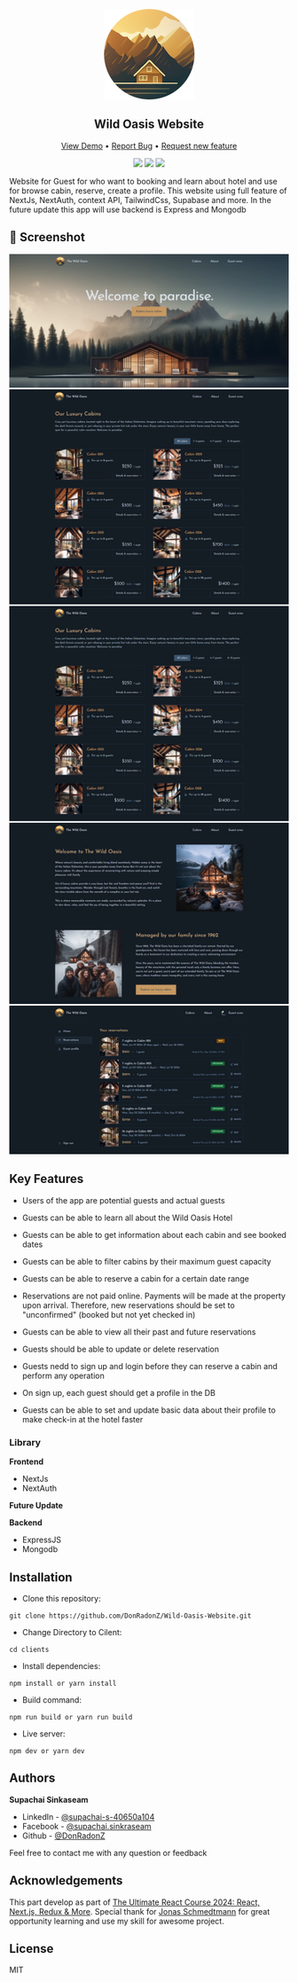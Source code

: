 <div align="center">

<img src="./clients/public/logo.png"/>

<h2>Wild Oasis Website</h2>

</div>

<div align="center">

<a href="">View Demo</a>
•
<a href="https://github.com/DonRadonZ/E-commerce-Dashboard/issues">Report Bug</a>
•
<a href="https://github.com/DonRadonZ/E-commerce-Dashboard/pulls">Request new feature</a>

</div>

<div align="center">
<img src="https://img.shields.io/badge/Status-InComplete-success%253Fstyle%253Dflat?style=flat&color=orange
">
<a href="https://www.facebook.com/supachai.sinkraseam/"><img src="https://img.shields.io/badge/Supachai-1877F2?style=for-the-badge&logo=facebook&logoColor=white"/></a>
<a href="https://www.linkedin.com/in/supachai-s-40650a104/"><img src="https://img.shields.io/badge/Supachai_Sinkaseam-0077B5?style=for-the-badge&logo=linkedin&logoColor=white"/></a>
</div>

Website for Guest for who want to booking and learn about hotel and use for browse cabin, reserve, create a profile. This website using full feature of NextJs, NextAuth, context API, TailwindCss, Supabase and more. In the future update this app will use backend is Express and Mongodb


## 📸 Screenshot
<div align="center">
<img src="/screenshot/homepage.png
">
<img src="/screenshot/Cabin.png
">
<img src="/screenshot/cabinpage.png
">
<img src="/screenshot/About.png
">
<img src="/screenshot/reservations.png
">

</div>

## Key Features

* Users of the app are potential guests and actual guests

* Guests can be able to learn all about the Wild Oasis Hotel

* Guests can be able to get information about each cabin and see booked dates

* Guests can be able to filter cabins by their maximum guest capacity 

* Guests can be able to reserve a cabin for a certain date range

* Reservations are not paid online. Payments will be made at the property upon arrival. Therefore, new reservations should be set to "unconfirmed" (booked but not yet checked in)

* Guests can be able to view all their past and future reservations

* Guests should be able to update or delete reservation

* Guests nedd to sign up and login before they can reserve a cabin and perform any operation

* On sign up, each guest should get a profile in the DB

* Guests can be able to set and update basic data about their profile to make check-in at the hotel faster

### Library

**Frontend**
* NextJs
* NextAuth

**Future Update** 

**Backend**

* ExpressJS
* Mongodb


## Installation
* Clone this repository:

```
git clone https://github.com/DonRadonZ/Wild-Oasis-Website.git
```

* Change Directory to Cilent:

```
cd clients
```

* Install dependencies:

```
npm install or yarn install
```

* Build command:

```
npm run build or yarn run build
```

* Live server:

```
npm dev or yarn dev
```

<!-- ## Usage
Use examples liberally, and show the expected output if you can. It's helpful to have inline the smallest example of usage that you can demonstrate, while providing links to more sophisticated examples if they are too long to reasonably include in the README. -->

<!-- ## Support
Tell people where they can go to for help. It can be any combination of an issue tracker, a chat room, an email address, etc. -->

<!-- ## Roadmap
If you have ideas for releases in the future, it is a good idea to list them in the README. -->

<!-- ## Contributing
State if you are open to contributions and what your requirements are for accepting them.

For people who want to make changes to your project, it's helpful to have some documentation on how to get started. Perhaps there is a script that they should run or some environment variables that they need to set. Make these steps explicit. These instructions could also be useful to your future self.

You can also document commands to lint the code or run tests. These steps help to ensure high code quality and reduce the likelihood that the changes inadvertently break something. Having instructions for running tests is especially helpful if it requires external setup, such as starting a Selenium server for testing in a browser. -->

## Authors
 **Supachai Sinkaseam**

* LinkedIn - [@supachai-s-40650a104](https://www.linkedin.com/in/supachai-s-40650a104/)
* Facebook - [@supachai.sinkraseam](https://www.facebook.com/supachai.sinkraseam)
* Github - [@DonRadonZ](https://github.com/DonRadonZ)

Feel free to contact me with any question or feedback

## Acknowledgements

This part develop as part of [The Ultimate React Course 2024: React, Next.js, Redux & More](https://www.udemy.com/course/the-ultimate-react-course/?couponCode=KEEPLEARNING). Special thank for [Jonas Schmedtmann](https://www.udemy.com/user/jonasschmedtmann/) for great opportunity learning and use my skill for awesome project.

<!-- ## Authors and acknowledgment
Show your appreciation to those who have contributed to the project. -->

## License
MIT

<!-- ## Project status
If you have run out of energy or time for your project, put a note at the top of the README saying that development has slowed down or stopped completely. Someone may choose to fork your project or volunteer to step in as a maintainer or owner, allowing your project to keep going. You can also make an explicit request for maintainers. -->
